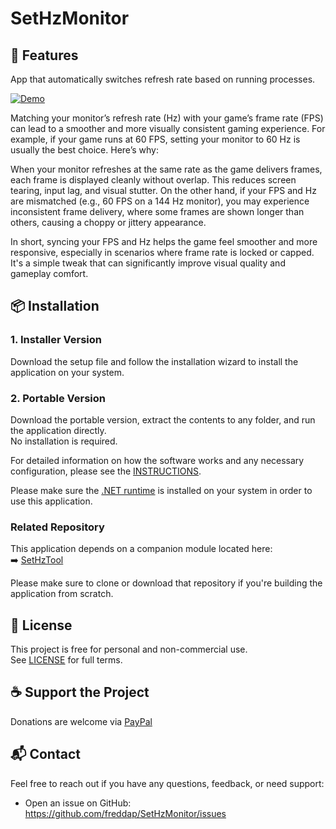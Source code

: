 # SetHzMonitor

## 🚀 Features

App that automatically switches refresh rate based on running processes.

[![Demo](https://i9.ytimg.com/vi_webp/Yv9EtkBxHNE/mq1.webp?sqp=COC58cEG-oaymwEmCMACELQB8quKqQMa8AEB-AH-CYAC0AWKAgwIABABGFMgWShlMA8=&rs=AOn4CLAZ2TWmyWavKs98snfz9MEpgNcP2w)](https://youtu.be/Yv9EtkBxHNE)

Matching your monitor’s refresh rate (Hz) with your game’s frame rate (FPS) can lead to a smoother and more visually consistent gaming experience. For example, if your game runs at 60 FPS, setting your monitor to 60 Hz is usually the best choice. Here’s why:

When your monitor refreshes at the same rate as the game delivers frames, each frame is displayed cleanly without overlap. This reduces screen tearing, input lag, and visual stutter. On the other hand, if your FPS and Hz are mismatched (e.g., 60 FPS on a 144 Hz monitor), you may experience inconsistent frame delivery, where some frames are shown longer than others, causing a choppy or jittery appearance.

In short, syncing your FPS and Hz helps the game feel smoother and more responsive, especially in scenarios where frame rate is locked or capped. It's a simple tweak that can significantly improve visual quality and gameplay comfort.

## 📦 Installation

### 1. Installer Version
Download the setup file and follow the installation wizard to install the application on your system.


### 2. Portable Version
Download the portable version, extract the contents to any folder, and run the application directly.  
No installation is required.

For detailed information on how the software works and any necessary configuration, please see the [INSTRUCTIONS](./INSTRUCTIONS.md).

Please make sure the [.NET runtime](https://dotnet.microsoft.com/en-us/download/dotnet/9.0/runtime) is installed on your system in order to use this application.

### Related Repository

This application depends on a companion module located here:  
➡️ [SetHzTool](https://github.com/freddap/SetHzTool)

Please make sure to clone or download that repository if you're building the application from scratch.

## 📄 License

This project is free for personal and non-commercial use.  
See [LICENSE](./LICENSE.md) for full terms.

## ☕ Support the Project

Donations are welcome via [PayPal](https://www.paypal.com/donate?business=fredrik8801@gmail.com)

## 📬 Contact

Feel free to reach out if you have any questions, feedback, or need support:

- Open an issue on GitHub: https://github.com/freddap/SetHzMonitor/issues
